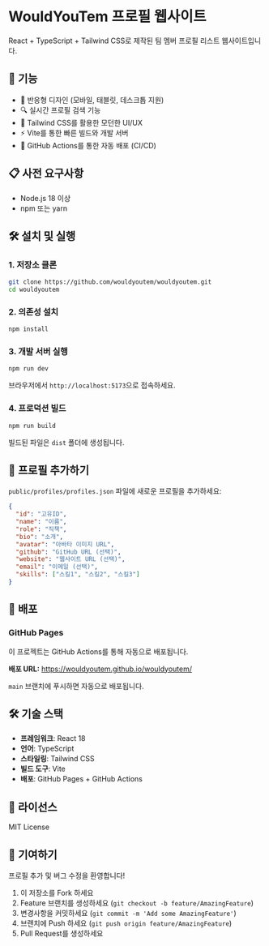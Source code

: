 # WouldYouTem 프로필 웹사이트

React + TypeScript + Tailwind CSS로 제작된 팀 멤버 프로필 리스트 웹사이트입니다.

## 🚀 기능

- 📱 반응형 디자인 (모바일, 태블릿, 데스크톱 지원)
- 🔍 실시간 프로필 검색 기능
- 🎨 Tailwind CSS를 활용한 모던한 UI/UX
- ⚡ Vite를 통한 빠른 빌드와 개발 서버
- 🔄 GitHub Actions를 통한 자동 배포 (CI/CD)

## 📋 사전 요구사항

- Node.js 18 이상
- npm 또는 yarn

## 🛠️ 설치 및 실행

### 1. 저장소 클론

```bash
git clone https://github.com/wouldyoutem/wouldyoutem.git
cd wouldyoutem
```

### 2. 의존성 설치

```bash
npm install
```

### 3. 개발 서버 실행

```bash
npm run dev
```

브라우저에서 `http://localhost:5173`으로 접속하세요.

### 4. 프로덕션 빌드

```bash
npm run build
```

빌드된 파일은 `dist` 폴더에 생성됩니다.

## 📝 프로필 추가하기

`public/profiles/profiles.json` 파일에 새로운 프로필을 추가하세요:

```json
{
  "id": "고유ID",
  "name": "이름",
  "role": "직책",
  "bio": "소개",
  "avatar": "아바타 이미지 URL",
  "github": "GitHub URL (선택)",
  "website": "웹사이트 URL (선택)",
  "email": "이메일 (선택)",
  "skills": ["스킬1", "스킬2", "스킬3"]
}
```

## 🚀 배포

### GitHub Pages

이 프로젝트는 GitHub Actions를 통해 자동으로 배포됩니다.

**배포 URL:** https://wouldyoutem.github.io/wouldyoutem/

`main` 브랜치에 푸시하면 자동으로 배포됩니다.

## 🛠️ 기술 스택

- **프레임워크**: React 18
- **언어**: TypeScript
- **스타일링**: Tailwind CSS
- **빌드 도구**: Vite
- **배포**: GitHub Pages + GitHub Actions

## 📄 라이선스

MIT License

## 🤝 기여하기

프로필 추가 및 버그 수정을 환영합니다!

1. 이 저장소를 Fork 하세요
2. Feature 브랜치를 생성하세요 (`git checkout -b feature/AmazingFeature`)
3. 변경사항을 커밋하세요 (`git commit -m 'Add some AmazingFeature'`)
4. 브랜치에 Push 하세요 (`git push origin feature/AmazingFeature`)
5. Pull Request를 생성하세요
